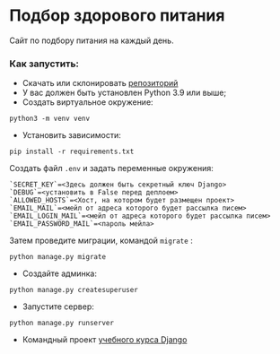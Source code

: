 # Подбор здорового питания
Сайт по подбору питания на каждый день.

### Как запустить:

- Скачать или склонировать [репозиторий](https://github.com/Ash2803/foodplan)
- У вас должен быть установлен Python 3.9 или выше;
- Создать виртуальное окружение:

```commandline
python3 -m venv venv
```
- Установить зависимости:
```commandline
pip install -r requirements.txt
```
Создать файл `.env` и задать переменные окружения:
```
`SECRET_KEY`=<Здесь должен быть секретный ключ Django>
`DEBUG`=<установить в False перед деплоем>
`ALLOWED_HOSTS`=<Хост, на котором будет размещен проект>
`EMAIL_MAIL`=<мейл от адреса которого будет рассылка писем>
`EMAIL_LOGIN_MAIL`=<мейл от адреса которого будет рассылка писем>
`EMAIL_PASSWORD_MAIL`=<пароль мейла>
```
Затем проведите миграции, командой `migrate` :
```commandline
python manage.py migrate
```
- Создайте админка:
```commandline
python manage.py createsuperuser
```
- Запустите сервер:
```commandline
python manage.py runserver
```
- Командный проект [учебного курса Django](https://dvmn.org/modules/django/)
